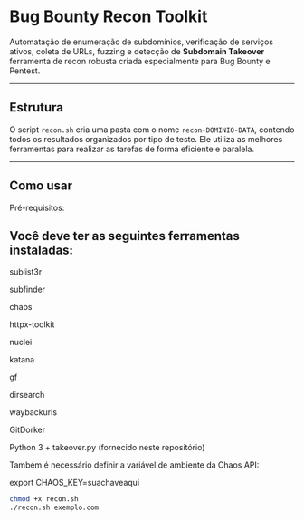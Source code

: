 #  Bug Bounty Recon Toolkit

Automatação de enumeração de subdomínios, verificação de serviços ativos, coleta de URLs, fuzzing e detecção de **Subdomain Takeover** ferramenta de recon robusta criada especialmente para Bug Bounty e Pentest.

---

##  Estrutura

O script `recon.sh` cria uma pasta com o nome `recon-DOMINIO-DATA`, contendo todos os resultados organizados por tipo de teste. Ele utiliza as melhores ferramentas para realizar as tarefas de forma eficiente e paralela.

---

## Como usar


Pré-requisitos:

## Você deve ter as seguintes ferramentas instaladas:

sublist3r

subfinder

chaos

httpx-toolkit

nuclei

katana

gf

dirsearch

waybackurls

GitDorker

Python 3 + takeover.py (fornecido neste repositório)

Também é necessário definir a variável de ambiente da Chaos API:

export CHAOS_KEY=suachaveaqui

```bash
chmod +x recon.sh
./recon.sh exemplo.com

